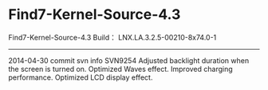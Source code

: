 Find7-Kernel-Source-4.3
=======================

Find7-Kernel-Source-4.3
Build： LNX.LA.3.2.5-00210-8x74.0-1

---------------------------
2014-04-30 commit svn info SVN9254
Adjusted backlight duration when the screen is turned on.
Optimized Waves effect.
Improved charging performance.
Optimized LCD display effect.

